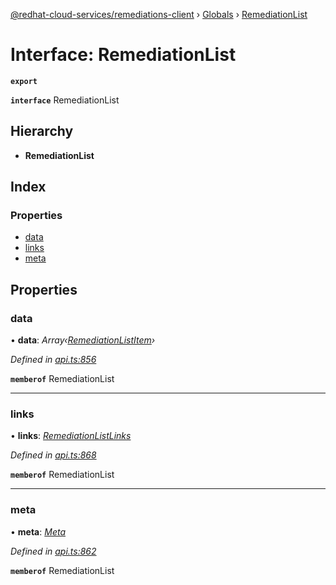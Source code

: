 [@redhat-cloud-services/remediations-client](../README.md) › [Globals](../globals.md) › [RemediationList](remediationlist.md)

# Interface: RemediationList

**`export`** 

**`interface`** RemediationList

## Hierarchy

* **RemediationList**

## Index

### Properties

* [data](remediationlist.md#data)
* [links](remediationlist.md#links)
* [meta](remediationlist.md#meta)

## Properties

###  data

• **data**: *Array‹[RemediationListItem](remediationlistitem.md)›*

*Defined in [api.ts:856](https://github.com/Hyperkid123/javascript-clients/blob/master/packages/remediations/api.ts#L856)*

**`memberof`** RemediationList

___

###  links

• **links**: *[RemediationListLinks](remediationlistlinks.md)*

*Defined in [api.ts:868](https://github.com/Hyperkid123/javascript-clients/blob/master/packages/remediations/api.ts#L868)*

**`memberof`** RemediationList

___

###  meta

• **meta**: *[Meta](meta.md)*

*Defined in [api.ts:862](https://github.com/Hyperkid123/javascript-clients/blob/master/packages/remediations/api.ts#L862)*

**`memberof`** RemediationList
